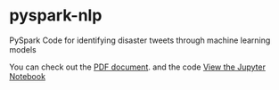 # pyspark-nlp
PySpark Code for identifying disaster tweets through machine learning models

You can check out the [PDF document](nlp-spark-document.pdf).
and the code [View the Jupyter Notebook](pyspark-nlp.ipynb)
